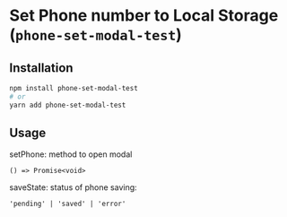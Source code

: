 # Set Phone number to Local Storage (`phone-set-modal-test`)


## Installation

```bash
npm install phone-set-modal-test
# or
yarn add phone-set-modal-test
```

## Usage

setPhone: method to open modal

    () => Promise<void>

saveState: status of phone saving:
```
'pending' | 'saved' | 'error'
```